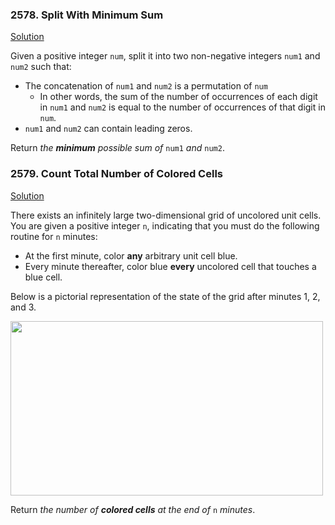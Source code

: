 
### 2578. Split With Minimum Sum

[Solution](2578.%20Split%20With%20Minimum%20Sum.md)
<div>
<p>Given a positive integer <code>num</code>, split it into two non-negative integers <code>num1</code> and <code>num2</code> such that:</p>
<ul>
	<li>The concatenation of <code>num1</code> and <code>num2</code> is a permutation of <code>num</code>
	<ul>
		<li>In other words, the sum of the number of occurrences of each digit in <code>num1</code> and <code>num2</code> is equal to the number of occurrences of that digit in <code>num</code>.</li>
	</ul>
	</li>
	<li><code>num1</code> and <code>num2</code> can contain leading zeros.</li>
</ul>
<p>Return <em>the <strong>minimum</strong> possible sum of</em> <code>num1</code> <em>and</em> <code>num2</code>.</p>
</div>

### 2579. Count Total Number of Colored Cells
[Solution ](2579.%20Count%20Total%20Number%20of%20Colored%20Cells.md)

<div class="question-content default-content">
              <p>There exists an infinitely large two-dimensional grid of uncolored unit cells. You are given a positive integer <code>n</code>, indicating that you must do the following routine for <code>n</code> minutes:</p>
<ul>
	<li>At the first minute, color <strong>any</strong> arbitrary unit cell blue.</li>
	<li>Every minute thereafter, color blue <strong>every</strong> uncolored cell that touches a blue cell.</li>
</ul>
<p>Below is a pictorial representation of the state of the grid after minutes 1, 2, and 3.</p>
<img alt="" src="https://assets.leetcode.com/uploads/2023/01/10/example-copy-2.png" style="width: 500px; height: 279px;">
<p>Return <em>the number of <strong>colored cells</strong> at the end of </em><code>n</code> <em>minutes</em>.</p>